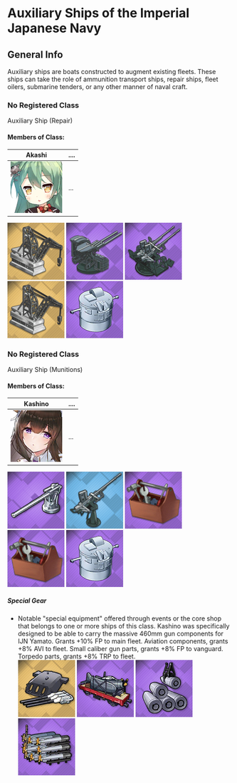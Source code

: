 # Auxiliary Ships of the Imperial Japanese Navy

## General Info

Auxiliary ships are boats constructed to augment existing fleets. These ships can take the role of ammunition transport ships, repair ships, fleet oilers, submarine tenders, or any other manner of naval craft.

### No Registered Class

Auxiliary Ship (Repair)

#### Members of Class: <br/>
Akashi | ....
| ----- | ----- |
![Akashi](/Icons/Ship/SakuraEmpire/Akashi.png) |      ...        <br/>

![RepairCrane](/Icons/Equipment/Auxiliary/RepairCrane.png)
![127mmAA](/Icons/Equipment/AA/40CaliberType8912.7cm.png)
![25mmTwin](/Icons/Equipment/AA/25mmType96T.png)
![RepairCrane](/Icons/Equipment/Auxiliary/RepairCrane.png)
![Type94HAFD](/Icons/Equipment/Auxiliary/Type94HAFD.png) <br/>

### No Registered Class

Auxiliary Ship (Munitions)

#### Members of Class: <br/>
Kashino | ....
| ----- | ----- |
![Kashino](/Icons/Ship/SakuraEmpire/Kashino.png) |      ...        <br/>

![120mm45](/Icons/Equipment/Guns/DD/45CaliberType1012cm.png)
![25mmS](/Icons/Equipment/AA/25mmType96.png)
![RepairToolkit](/Icons/Equipment/Auxiliary/RepairToolkit.png)
![RepairToolkit](/Icons/Equipment/Auxiliary/RepairToolkit.png)
![Type94HAFD](/Icons/Equipment/Auxiliary/Type94HAFD.png) <br/>

##### Special Gear <br/>

* Notable "special equipment" offered through events or the core shop that belongs to one or more ships of this class. Kashino was specifically designed to be able to carry the massive 460mm gun components for IJN Yamato. Grants +10% FP to main fleet. Aviation components, grants +8% AVI to fleet. Small caliber gun parts, grants +8% FP to vanguard. Torpedo parts, grants +8% TRP to fleet.  <br/>
![GunParts](/Icons/Equipment/Auxiliary/GunParts.png)
![AviationParts](/Icons/Equipment/Auxiliary/AviationParts.png)
![SmallGunParts](/Icons/Equipment/Auxiliary/SmallGunParts.png)
![TorpedoParts](/Icons/Equipment/Auxiliary/TorpedoParts.png)
